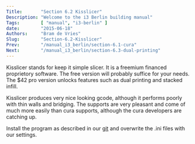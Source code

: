 ```yaml
---
Title:       "Section 6.2 Kisslicer"
Description: "Welcome to the i3 Berlin building manual"
Tags:        [ "manual", "i3-berlin" ]
date:        "2015-06-18"
Authors:     "Bram de Vries"
Slug:        "Section-6.2-Kisslicer"
Prev:        "/manual_i3_berlin/section-6.1-cura"
Next:        "/manual_i3_berlin/section-6.3-dual-printing"
---
```



Kisslicer stands for keep it simple slicer. It is a freemium financed
proprietory software. The free version will probably suffice for your
needs. The \$42 pro version unlocks features such as dual printing and
stacked infill.

Kisslicer produces very nice looking gcode, although it performs poorly
with thin walls and bridging. The supports are very pleasant and come of
much more easily than cura supports, although the cura developers are
catching up.

Install the program as described in our
[git](https://github.com/open3dengineering/i3_Berlin/tree/master/Software/KISSlicer)
and overwrite the .ini files with our settings.

